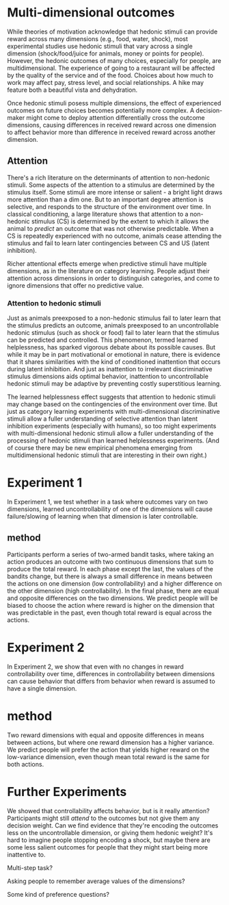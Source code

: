 # Multi-dimensional outcomes

While theories of motivation acknowledge that hedonic stimuli can provide reward
across many dimensions (e.g., food, water, shock), most experimental studies
use hedonic stimuli that vary across a single dimension (shock/food/juice for animals,
money or points for people). However, the hedonic outcomes of many choices,
especially for people, are multidimensional. The experience of going to a
restaurant will be affected by the quality of the service and of the food.
Choices about how much to work may affect pay, stress level, and social
relationships. A hike may feature both a beautiful vista and dehydration.

Once hedonic stimuli posess multiple dimensions, the effect of experienced
outcomes on future choices becomes potentially more complex. A decision-maker
might come to deploy attention differentially cross the outcome dimensions,
causing differences in received reward across one dimension to affect behavior
more than difference in received reward across another dimension.

## Attention

There's a rich literature on the determinants of attention to non-hedonic
stimuli. Some aspects of the attention to a stimulus are determined by the
stimulus itself. Some stimuli are more intense or salient - a bright light draws
more attention than a dim one. But to an important degree attention is
selective, and responds to the structure of the environment over time. In
classical conditioning, a large literature shows that attention to a non-hedonic
stimulus (CS) is determined by the extent to which it allows the animal to
*predict* an outcome that was not otherwise predictable. When a CS is repeatedly
experienced with no outcome, animals cease attending the stimulus and fail to
learn later contingencies between CS and US (latent inhibition). 

Richer attentional effects emerge when predictive stimuli have multiple
dimensions, as in the literature on category learning. People adjust their
attention across dimensions in order to distinguish categories, and come to
ignore dimensions that offer no predictive value.

### Attention to hedonic stimuli

Just as animals preexposed to a non-hedonic stimulus fail to later learn that
the stimulus predicts an outcome, animals preexposed to an uncontrollable
hedonic stimulus (such as shock or food) fail to later learn that the stimulus
can be predicted and controlled. This phenomenon, termed learned helplessness,
has sparked vigorous debate about its possible causes. But while it may be in
part motivational or emotional in nature, there is evidence that it shares
similarities with the kind of conditioned inattention that occurs during latent
inhibition. And just as inattention to irrelevant discriminative stimulus
dimensions aids optimal behavior, inattention to uncontrollable hedonic stimuli
may be adaptive by preventing costly superstitious learning.

The learned helplessness effect suggests that attention to hedonic stimuli may
change based on the contingencies of the environment over time. But just as
category learning experiments with multi-dimensional discriminative stimuli
allow a fuller understanding of selective attention than latent inhibition
experiments (especially with humans), so too might experiments with
multi-dimensional hedonic stimuli allow a fuller understanding of the
processing of hedonic stimuli than learned helplessness experiments. (And of
course there may be new empirical phenomena emerging from multidimensional
hedonic stimuli that are interesting in their own right.)

# Experiment 1

In Experiment 1, we test whether in a task where outcomes vary on two
dimensions, learned uncontrollability of one of the dimensions will cause
failure/slowing of learning when that dimension is later controllable.

## method

Participants perform a series of two-armed bandit tasks, where taking an action
produces an outcome with two continuous dimensions that sum to produce the total
reward. In each phase except the last, the values of the bandits change, but
there is always a small difference in means between the actions on one dimension
(low controllability) and a higher difference on the other dimension (high
controllability). In the final phase, there are equal and opposite differences
on the two dimensions. We predict people will be biased to choose the action
where reward is higher on the dimension that was predictable in the past, even
though total reward is equal across the actions.


# Experiment 2

In Experiment 2, we show that even with no changes in reward controllability
over time, differences in controllability between dimensions can cause behavior
that differs from behavior when reward is assumed to have a single dimension.

# method

Two reward dimensions with equal and opposite differences in means between
actions, but where one reward dimension has a higher variance. We predict people
will prefer the action that yields higher reward on the low-variance dimension,
even though mean total reward is the same for both actions.

# Further Experiments

We showed that controllability affects behavior, but is it really attention?
Participants might still *attend* to the outcomes but not give them any decision
weight. Can we find evidence that they're encoding the outcomes less on the
uncontrollable dimension, or giving them hedonic weight? It's hard to imagine
people stopping encoding a shock, but maybe there are some less salient outcomes
for people that they might start being more inattentive to.

Multi-step task?

Asking people to remember average values of the dimensions?

Some kind of preference questions?
